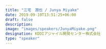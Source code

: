 ```yaml
---
title: "三宅　潤也 / Junya Miyake"
date: 2019-09-10T13:51:25+06:00
draft: false
description:
image: "images/speakers/JunyaMiyake.png"
designation: KDDIアジャイル開発センター株式会社
type: "speaker"
---
```


